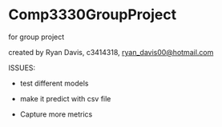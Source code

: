 # Comp3330GroupProject
for group project


created by Ryan Davis, c3414318, ryan_davis00@hotmail.com

ISSUES:

- test different models

- make it predict with csv file

- Capture more metrics
